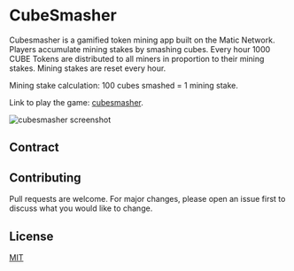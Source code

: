 # CubeSmasher
Cubesmasher is a gamified token mining app built on the Matic Network. Players accumulate mining stakes by smashing cubes. Every hour 1000 CUBE Tokens are distributed to all miners in proportion to their mining stakes. Mining stakes are reset every hour.

Mining stake calculation: 100 cubes smashed = 1 mining stake.

Link to play the game: [cubesmasher](https://cubesmasher.xyz/). 

![cubesmasher screenshot](https://cubesmasher.xyz/cubesmasher.png)

## Contract



## Contributing
Pull requests are welcome. For major changes, please open an issue first to discuss what you would like to change.



## License
[MIT](https://choosealicense.com/licenses/mit/)
